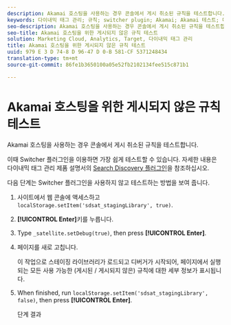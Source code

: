 ```yaml
---
description: Akamai 호스팅을 사용하는 경우 콘솔에서 게시 취소된 규칙을 테스트합니다.
keywords: 다이내믹 태그 관리; 규칙; switcher plugin; Akamai; Akamai 테스트; 미발표 규칙; 게시 취소된 규칙 테스트; 디버그 규칙
seo-description: Akamai 호스팅을 사용하는 경우 콘솔에서 게시 취소된 규칙을 테스트합니다.
seo-title: Akamai 호스팅을 위한 게시되지 않은 규칙 테스트
solution: Marketing Cloud, Analytics, Target, 다이내믹 태그 관리
title: Akamai 호스팅을 위한 게시되지 않은 규칙 테스트
uuid: 979 E 3 D 74-8 D 96-47 D 0-B 581-CF 5371248434
translation-type: tm+mt
source-git-commit: 86fe1b3650100a05e52fb2102134fee515c871b1

---
```



# Akamai 호스팅을 위한 게시되지 않은 규칙 테스트

Akamai 호스팅을 사용하는 경우 콘솔에서 게시 취소된 규칙을 테스트합니다.

이때 Switcher 플러그인을 이용하면 가장 쉽게 테스트할 수 있습니다. 자세한 내용은 다이내믹 태그 관리 제품 설명서의 [Search Discovery 플러그인](https://marketing.adobe.com/resources/help/en_US/dtm/search_discovery_plugins.html)을 참조하십시오.

다음 단계는 Switcher 플러그인을 사용하지 않고 테스트하는 방법을 보여 줍니다.

1. 사이트에서 웹 콘솔에 액세스하고 `localStorage.setItem('sdsat_stagingLibrary', true)`.
1. **[!UICONTROL Enter]**&#x200B;키를 누릅니다.
1. Type `_satellite.setDebug(true)`, then press **[!UICONTROL Enter]**.
1. 페이지를 새로 고칩니다.

   이 작업으로 스테이징 라이브러리가 로드되고 디버거가 시작되어, 페이지에서 실행되는 모든 사용 가능한 (게시된 / 게시되지 않은) 규칙에 대한 세부 정보가 표시됩니다.
1. When finished, run `localStorage.setItem('sdsat_stagingLibrary', false)`, then press **[!UICONTROL Enter]**.

   단계 결과